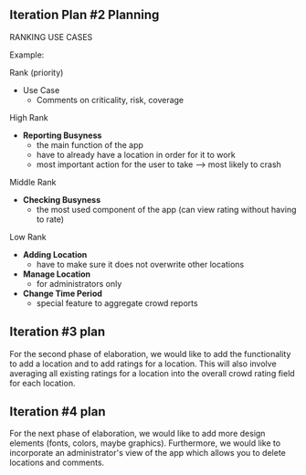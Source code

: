 ## Iteration Plan #2 Planning 

RANKING USE CASES 

Example:


Rank (priority)
  * Use Case 
    * Comments on criticality, risk, coverage 


High Rank 
* __Reporting Busyness__
    * the main function of the app 
    * have to already have a location in order for it to work 
    * most important action for the user to take --> most likely to crash

Middle Rank 
* __Checking Busyness__
  * the most used component of the app (can view rating without having to rate)

Low Rank
* __Adding Location__
  * have to make sure it does not overwrite other locations 
* __Manage Location__ 
  * for administrators only 
* __Change Time Period__
  * special feature to aggregate crowd reports

## Iteration #3 plan 

For the second phase of elaboration, we would like to add the functionality to add a location and to add ratings for a location. This will also involve averaging all existing ratings for a location into the overall crowd rating field for each location. 

## Iteration #4 plan 
For the next phase of elaboration, we would like to add more design elements (fonts, colors, maybe graphics). 
Furthermore, we would like to incorporate an administrator's view of the app which allows you to delete locations and comments.